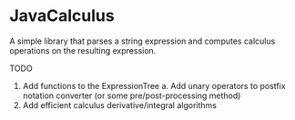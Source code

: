 # JavaCalculus

A simple library that parses a string expression and computes calculus operations on the resulting expression.

TODO
1. Add functions to the ExpressionTree
	a. Add unary operators to postfix notation converter (or some pre/post-processing method)
2. Add efficient calculus derivative/integral algorithms


